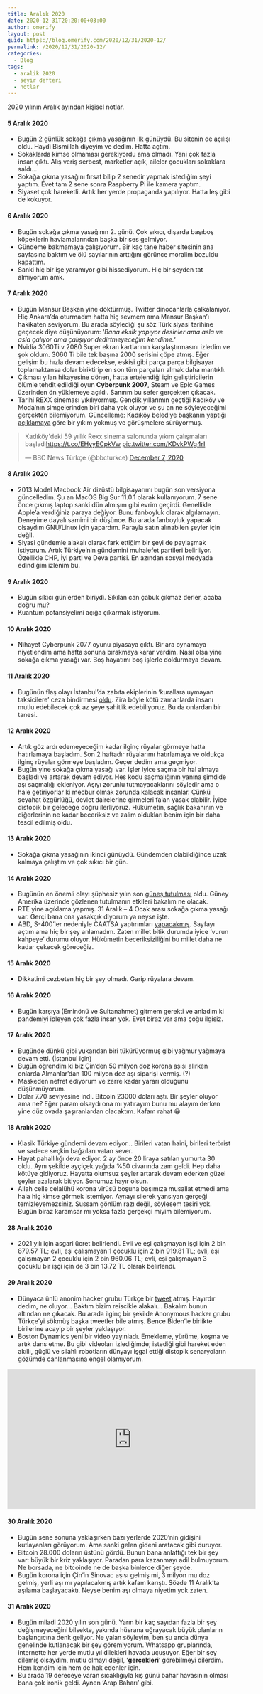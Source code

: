 ```yaml
---
title: Aralık 2020
date: 2020-12-31T20:20:00+03:00
author: omerify
layout: post
guid: https://blog.omerify.com/2020/12/31/2020-12/
permalink: /2020/12/31/2020-12/
categories:
  - Blog
tags:
  - aralik 2020
  - seyir defteri
  - notlar
---
```


2020 yılının Aralık ayından kişisel notlar.

#### 5 Aralık 2020

  * Bugün 2 günlük sokağa çıkma yasağının ilk günüydü. Bu sitenin de açılışı oldu. Haydi Bismillah diyeyim ve dedim. Hatta açtım.
  * Sokaklarda kimse olmaması gerekiyordu ama olmadı. Yani çok fazla insan çıktı. Alış veriş serbest, marketler açık, aileler çocukları sokaklara saldı…
  * Sokağa çıkma yasağını fırsat bilip 2 senedir yapmak istediğim şeyi yaptım. Evet tam 2 sene sonra Raspberry Pi ile kamera yaptım.
  * Siyaset çok hareketli. Artık her yerde propaganda yapılıyor. Hatta leş gibi de kokuyor.

#### 6 Aralık 2020

  * Bugün sokağa çıkma yasağının 2. günü. Çok sıkıcı, dışarda başıboş köpeklerin havlamalarından başka bir ses gelmiyor.
  * Gündeme bakmamaya çalışıyorum. Bir kaç tane haber sitesinin ana sayfasına baktım ve ölü sayılarının arttığını görünce moralim bozuldu kapattım.
  * Sanki hiç bir işe yaramıyor gibi hissediyorum. Hiç bir şeyden tat almıyorum amk.

#### 7 Aralık 2020

  * Bugün Mansur Başkan yine döktürmüş. Twitter dinocanlarla çalkalanıyor. Hiç Ankara’da oturmadım hatta hiç sevmem ama Mansur Başkan’ı hakikaten seviyorum. Bu arada söylediği şu söz Türk siyasi tarihine geçecek diye düşünüyorum: &#8216;_Bana eksik yapıyor desinler ama asla ve asla çalıyor ama çalışıyor dedirtmeyeceğim kendime._&#8216;
  * Nvidia 3060Ti v 2080 Super ekran kartlarının karşılaştırmasını izledim ve şok oldum. 3060 Ti bile tek başına 2000 serisini çöpe atmış. Eğer gelişim bu hızla devam edecekse, eskisi gibi parça parça bilgisayar toplamaktansa dolar biriktirip en son tüm parçaları almak daha mantıklı.
  * Çıkması yılan hikayesine dönen, hatta ertelendiği için geliştiricilerin ölümle tehdit edildiği oyun **Cyberpunk 2007**, Steam ve Epic Games üzerinden ön yüklemeye açıldı. Sanırım bu sefer gerçekten çıkacak.
  * Tarihi REXX sineması yıkılıyormuş. Gençlik yıllarımın geçtiği Kadıköy ve Moda’nın simgelerinden biri daha yok oluyor ve şu an ne söyleyeceğimi gerçekten bilemiyorum. Güncelleme: Kadıköy belediye başkanın yaptığı <a href="https://twitter.com/serdildara/status/1335990265383948288" target="_blank" rel="noreferrer noopener nofollow">açıklamaya</a> göre bir yıkım yokmuş ve görüşmelere sürüyormuş.

  <blockquote class="twitter-tweet"><p lang="tr" dir="ltr">Kadıköy&#39;deki 59 yıllık Rexx sinema salonunda yıkım çalışmaları başladı<a href="https://t.co/EHyyECpkVw">https://t.co/EHyyECpkVw</a> <a href="https://t.co/KDvkPWg4rI">pic.twitter.com/KDvkPWg4rI</a></p>&mdash; BBC News Türkçe (@bbcturkce) <a href="https://twitter.com/bbcturkce/status/1335988722538582020?ref_src=twsrc%5Etfw">December 7, 2020</a></blockquote> <script async src="https://platform.twitter.com/widgets.js" charset="utf-8"></script>

#### 8 Aralık 2020

  * 2013 Model Macbook Air dizüstü bilgisayarımı bugün son versiyona güncelledim. Şu an MacOS Big Sur 11.0.1 olarak kullanıyorum. 7 sene önce çıkmış laptop sanki dün almışım gibi evrim geçirdi. Genellikle Apple’a verdiğiniz paraya değiyor. Bunu fanboyluk olarak algılamayın. Deneyime dayalı samimi bir düşünce. Bu arada fanboyluk yapacak olsaydım GNU/Linux için yapardım. Parayla satın alınabilen şeyler için değil.
  * Siyasi gündemle alakalı olarak fark ettiğim bir şeyi de paylaşmak istiyorum. Artık Türkiye’nin gündemini muhalefet partileri belirliyor. Özellikle CHP, İyi parti ve Deva partisi. En azından sosyal medyada edindiğim izlenim bu.

#### 9 Aralık 2020

  * Bugün sıkıcı günlerden biriydi. Sıkılan can çabuk çıkmaz derler, acaba doğru mu?
  * Kuantum potansiyelimi açığa çıkarmak istiyorum.

#### 10 Aralık 2020

  * Nihayet Cyberpunk 2077 oyunu piyasaya çıktı. Bir ara oynamaya niyetlendim ama hafta sonuna bırakmaya karar verdim. Nasıl olsa yine sokağa çıkma yasağı var. Boş hayatımı boş işlerle doldurmaya devam.

#### 11 Aralık 2020

  * Bugünün flaş olayı İstanbul’da zabıta ekiplerinin ‘kurallara uymayan taksicilere’ ceza bindirmesi <a href="https://www.sozcu.com.tr/2020/gundem/istanbulda-taksicilere-ceza-yagdi-6163308/" target="_blank" rel="noreferrer noopener nofollow">oldu</a>. Zira böyle kötü zamanlarda insanı mutlu edebilecek çok az şeye şahitlik edebiliyoruz. Bu da onlardan bir tanesi.

#### 12 Aralık 2020

  * Artık göz ardı edemeyeceğim kadar ilginç rüyalar görmeye hatta hatırlamaya başladım. Son 2 haftadır rüyalarımı hatırlamaya ve oldukça ilginç rüyalar görmeye başladım. Geçer dedim ama geçmiyor.
  * Bugün yine sokağa çıkma yasağı var. İşler iyice saçma bir hal almaya başladı ve artarak devam ediyor. Hes kodu saçmalığının yanına şimdide aşı saçmalığı ekleniyor. Aşıyı zorunlu tutmayacaklarını söyledir ama o hale getiriyorlar ki mecbur olmak zorunda kalacak insanlar. Çünkü seyahat özgürlüğü, devlet dairelerine girmeleri falan yasak olabilir. İyice distopik bir geleceğe doğru ilerliyoruz. Hükümetin, sağlık bakanının ve diğerlerinin ne kadar beceriksiz ve zalim oldukları benim için bir daha tescil edilmiş oldu.

#### 13 Aralık 2020

  * Sokağa çıkma yasağının ikinci günüydü. Gündemden olabildiğince uzak kalmaya çalıştım ve çok sıkıcı bir gün.

#### 14 Aralık 2020

  * Bugünün en önemli olayı şüphesiz yılın son <a href="https://www.timeanddate.com/eclipse/map/2020-december-14" target="_blank" rel="noreferrer noopener nofollow">güneş tutulması</a> oldu. Güney Amerika üzerinde gözlenen tutulmanın etkileri bakalım ne olacak.
  * RTE yine açıklama yapmış. 31 Aralık – 4 Ocak arası sokağa çıkma yasağı var. Gerçi bana ona yasakçık diyorum ya neyse işte.
  * ABD, S-400’ler nedeniyle CAATSA yaptırımları <a href="https://home.treasury.gov/policy-issues/financial-sanctions/recent-actions/20201214_33" target="_blank" rel="noreferrer noopener">yapacakmış</a>. Sayfayı açtım ama hiç bir şey anlamadım. Zaten millet bitik durumda iyice ‘vurun kahpeye’ durumu oluyor. Hükümetin beceriksiziliğini bu millet daha ne kadar çekecek göreceğiz.

#### 15 Aralık 2020

  * Dikkatimi cezbeten hiç bir şey olmadı. Garip rüyalara devam.

#### 16 Aralık 2020

  * Bugün karşıya (Eminönü ve Sultanahmet) gitmem gerekti ve anladım ki pandemiyi ipleyen çok fazla insan yok. Evet biraz var ama çoğu ilgisiz.

#### 17 Aralık 2020

  * Bugünde dünkü gibi yukarıdan biri tükürüyormuş gibi yağmur yağmaya devam etti. (İstanbul için)
  * Bugün öğrendim ki biz Çin’den 50 milyon doz korona aşısı alırken onlarda Almanlar’dan 100 milyon doz aşı siparişi vermiş. (?)
  * Maskeden nefret ediyorum ve zerre kadar yararı olduğunu düşünmüyorum.
  * Dolar 7.70 seviyesine indi. Bitcoin 23000 doları aştı. Bir şeyler oluyor ama ne? Eğer param olsaydı ona mı yatırayım bunu mu alayım derken yine düz ovada şaşıranlardan olacaktım. Kafam rahat 😀

#### 18 Aralık 2020

  * Klasik Türkiye gündemi devam ediyor… Birileri vatan haini, birileri terörist ve sadece seçkin bağzıları vatan sever.
  * Hayat pahallılığı deva ediyor. 2 ay önce 20 liraya satılan yumurta 30 oldu. Aynı şekilde ayçiçek yağıda %50 civarında zam geldi. Hep daha kötüye gidiyoruz. Hayatta olumsuz şeyler artarak devam ederken güzel şeyler azalarak bitiyor. Sonumuz hayır olsun.
  * Allah celle celalühü korona virüsü boşuna başımıza musallat etmedi ama hala hiç kimse görmek istemiyor. Aynayı silerek yansıyan gerçeği temizleyemezsiniz. Sussam gönlüm razı değil, söylesem tesiri yok. Bugün biraz karamsar mı yoksa fazla gerçekçi miyim bilemiyorum.

#### 28 Aralık 2020

  * 2021 yılı için asgari ücret belirlendi. Evli ve eşi çalışmayan işçi için 2 bin 879.57 TL; evli, eşi çalışmayan 1 çocuklu için 2 bin 919.81 TL; evli, eşi çalışmayan 2 çocuklu için 2 bin 960.06 TL; evli, eşi çalışmayan 3 çocuklu bir işçi için de 3 bin 13.72 TL olarak belirlendi.

#### 29 Aralık 2020

  * Dünyaca ünlü anonim hacker grubu Türkçe bir <a rel="noreferrer noopener" href="https://twitter.com/YourAnonNews/status/1343315236170948609" target="_blank">tweet</a> atmış. Hayırdır dedim, ne oluyor… Baktım bizim reiscikle alakalı… Bakalım bunun altından ne çıkacak. Bu arada ilginç bir şekilde Anonymous hacker grubu Türkçe’yi sökmüş başka tweetler bile atmış. Bence Biden’le birlikte birilerine acayip bir şeyler yaklaşıyor.
  * Boston Dynamics yeni bir video yayınladı. Emekleme, yürüme, koşma ve artık dans etme. Bu gibi videoları izlediğimde; istediği gibi hareket eden akıllı, güçlü ve silahlı robotların dünyayı işgal ettiği distopik senaryoların gözümde canlanmasına engel olamıyorum.

  <iframe width="560" height="315" src="https://www.youtube.com/embed/fn3KWM1kuAw" title="YouTube video player" frameborder="0" allow="accelerometer; autoplay; clipboard-write; encrypted-media; gyroscope; picture-in-picture" allowfullscreen></iframe>

#### 30 Aralık 2020

  * Bugün sene sonuna yaklaşırken bazı yerlerde 2020’nin gidişini kutlayanları görüyorum. Ama sanki gelen gideni aratacak gibi duruyor.
  * Bitcoin 28.000 doların üstünü gördü. Bunun bana anlattığı tek bir şey var: büyük bir kriz yaklaşıyor. Paradan para kazanmayı adil bulmuyorum. Ne borsada, ne bitcoinde ne de başka binlerce diğer şeyde.
  * Bugün korona için Çin’in Sinovac aşısı gelmiş mi, 3 milyon mu doz gelmiş, yerli aşı mı yapılacakmış artık kafam karıştı. Sözde 11 Aralık’ta aşılama başlayacaktı. Neyse benim aşı olmaya niyetim yok zaten.

#### 31 Aralık 2020

  * Bugün miladi 2020 yılın son günü. Yarın bir kaç sayıdan fazla bir şey değişmeyeceğini bilsekte, yakında hüsrana uğrayacak büyük planların başlangıcına denk geliyor. Ne yalan söyleyim, ben şu anda dünya genelinde kutlanacak bir şey göremiyorum. Whatsapp gruplarında, internette her yerde mutlu yıl dilekleri havada uçuşuyor. Eğer bir şey dilemiş olsaydım, mutlu olmayı değil, ‘**gerçekleri**‘ görebilmeyi dilerdim. Hem kendim için hem de hak edenler için.
  * Bu arada 19 dereceye varan sıcaklığıyla kış günü bahar havasının olması bana çok ironik geldi. Aynen ‘Arap Baharı’ gibi.
